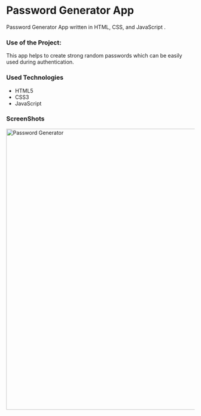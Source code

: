 <h1>Password Generator App</h1>

<p>Password Generator App written in HTML, CSS, and JavaScript .</p>

### Use of the Project:

<p>This app helps to create strong random passwords which can be easily used during authentication.</p>

<h3>Used Technologies</h3>
<ul>
  <li>HTML5</li>
  <li>CSS3</li>
  <li>JavaScript</li>
</ul>

<h3> ScreenShots </h3> 

<img width="750" alt="Password Generator" src="https://user-images.githubusercontent.com/63009472/125650386-c89c969a-85ac-4807-b5fe-ee299ffd2083.png">

<br>


